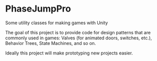 # PhaseJumpPro
Some utility classes for making games with Unity

The goal of this project is to provide code for design patterns that are commonly used in games: Valves (for animated doors, switches, etc.), Behavior Trees, State Machines, and so on.

Ideally this project will make prototyping new projects easier.
